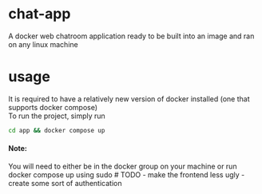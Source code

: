 # chat-app
A docker web chatroom application ready to be built into an image and ran on any linux machine

# usage
It is required to have a relatively new version of docker installed (one that supports docker compose)\
To run the project, simply run 
```bash
cd app && docker compose up
```
<h4>Note:</h4> You will need to either be in the docker group on your machine or run docker compose up using sudo
# TODO
- make the frontend less ugly
- create some sort of authentication
